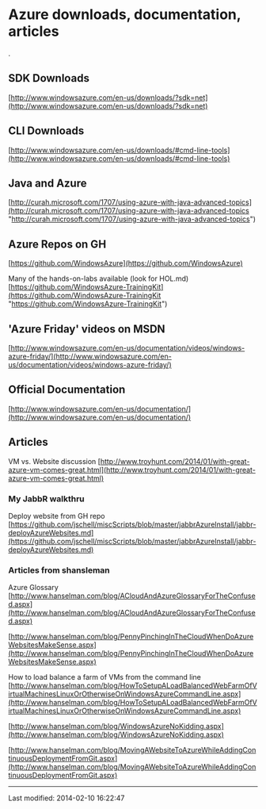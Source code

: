 # Azure downloads, documentation, articles
.


## SDK Downloads

[http://www.windowsazure.com/en-us/downloads/?sdk=net](http://www.windowsazure.com/en-us/downloads/?sdk=net)

## CLI Downloads

[http://www.windowsazure.com/en-us/downloads/#cmd-line-tools](http://www.windowsazure.com/en-us/downloads/#cmd-line-tools)

## Java and Azure

[http://curah.microsoft.com/1707/using-azure-with-java-advanced-topics](http://curah.microsoft.com/1707/using-azure-with-java-advanced-topics "http://curah.microsoft.com/1707/using-azure-with-java-advanced-topics")

## Azure Repos on GH

[https://github.com/WindowsAzure](https://github.com/WindowsAzure)

Many of the hands-on-labs available (look for HOL.md) [https://github.com/WindowsAzure-TrainingKit](https://github.com/WindowsAzure-TrainingKit "https://github.com/WindowsAzure-TrainingKit")

## 'Azure Friday' videos on MSDN

[http://www.windowsazure.com/en-us/documentation/videos/windows-azure-friday/](http://www.windowsazure.com/en-us/documentation/videos/windows-azure-friday/)

## Official Documentation

[http://www.windowsazure.com/en-us/documentation/](http://www.windowsazure.com/en-us/documentation/)

## Articles

VM vs. Website discussion [http://www.troyhunt.com/2014/01/with-great-azure-vm-comes-great.html](http://www.troyhunt.com/2014/01/with-great-azure-vm-comes-great.html)

### My JabbR walkthru

Deploy website from GH repo [https://github.com/jschell/miscScripts/blob/master/jabbrAzureInstall/jabbr-deployAzureWebsites.md](https://github.com/jschell/miscScripts/blob/master/jabbrAzureInstall/jabbr-deployAzureWebsites.md)

### Articles from shansleman

Azure Glossary [http://www.hanselman.com/blog/ACloudAndAzureGlossaryForTheConfused.aspx](http://www.hanselman.com/blog/ACloudAndAzureGlossaryForTheConfused.aspx)

[http://www.hanselman.com/blog/PennyPinchingInTheCloudWhenDoAzureWebsitesMakeSense.aspx](http://www.hanselman.com/blog/PennyPinchingInTheCloudWhenDoAzureWebsitesMakeSense.aspx)

How to load balance a farm of VMs from the command line [http://www.hanselman.com/blog/HowToSetupALoadBalancedWebFarmOfVirtualMachinesLinuxOrOtherwiseOnWindowsAzureCommandLine.aspx](http://www.hanselman.com/blog/HowToSetupALoadBalancedWebFarmOfVirtualMachinesLinuxOrOtherwiseOnWindowsAzureCommandLine.aspx)

[http://www.hanselman.com/blog/WindowsAzureNoKidding.aspx](http://www.hanselman.com/blog/WindowsAzureNoKidding.aspx)

[http://www.hanselman.com/blog/MovingAWebsiteToAzureWhileAddingContinuousDeploymentFromGit.aspx](http://www.hanselman.com/blog/MovingAWebsiteToAzureWhileAddingContinuousDeploymentFromGit.aspx)

---
Last modified:
2014-02-10 16:22:47 